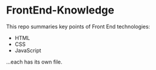 # FrontEnd-Knowledge
This repo summaries key points of Front End technologies:
* HTML
* CSS
* JavaScript

...each has its own file.
